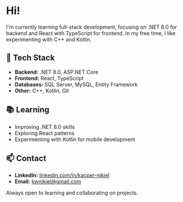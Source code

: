 # Hi!

I'm currently learning full-stack development, focusing on .NET 8.0 for backend and React with TypeScript for frontend. In my free time, I like experimenting with C++ and Kotlin.  

## 🔧 Tech Stack  

- **Backend:** .NET 8.0, ASP.NET Core  
- **Frontend:** React, TypeScript  
- **Databases:** SQL Server, MySQL, Entity Framework  
- **Other:** C++, Kotlin, Git  

## 📚 Learning  

- Improving .NET 8.0 skills  
- Exploring React patterns  
- Experimenting with Kotlin for mobile development  

## 📫 Contact  

- **LinkedIn:** [linkedin.com/in/kacper-nikiel](https://www.linkedin.com/in/kacper-nikiel-78aa63341/)  
- **Email:** kwnikiel@gmail.com  

Always open to learning and collaborating on projects.  
